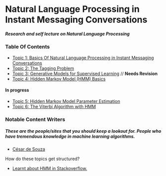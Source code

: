 # Natural Language Processing in Instant Messaging Conversations
##### Research and self lecture on Natural Language Processing


### Table Of Contents
- [Topic 1: Basics Of Natural Language Processing in Instant Messaging Conversations](https://github.com/nixxholas/nlp-exploration/blob/master/1_Basics.md)
- [Topic 2: The Tagging Problem](https://github.com/nixxholas/nlp-exploration/blob/master/2_TagProblem.md)
- [Topic 3: Generative Models for Supervised Learning](https://github.com/nixxholas/nlp-exploration/blob/master/3_GenerativeModels.md) // **Needs Revision**
- [Topic 4: Hidden Markov Model (HMM) Basics](https://github.com/nixxholas/nlp-exploration/blob/master/4_HMMBasics.md)

#### In progress
- [Topic 5: Hidden Markov Model Parameter Estimation](https://github.com/nixxholas/nlp-exploration/blob/master/5_HMMParameter_Estimation.md)
- [Topic 6: The Viterbi Algorithm with HMM](https://github.com/nixxholas/nlp-exploration/blob/master/6_ViterbiAlgo.md)


### Notable Content Writers
##### These are the people/sites that you should keep a lookout for. People who have tremendous knowledge in machine learning algorithms.
- [César de Souza](http://crsouza.com)


How do these topics get structured?
- [Learnt about HMM in Stackoverflow.](http://stackoverflow.com/questions/11892128/tutorials-for-natural-language-processing)
